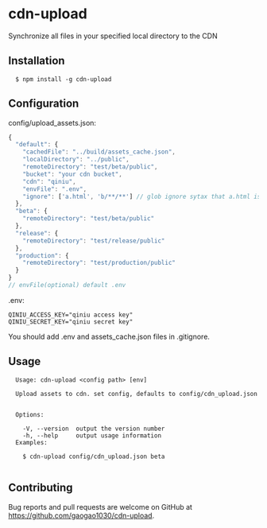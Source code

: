 # cdn-upload

Synchronize all files in your specified local directory to the CDN

## Installation

```
  $ npm install -g cdn-upload
```

## Configuration

config/upload_assets.json:

```js
{
  "default": {
    "cachedFile": "../build/assets_cache.json",
    "localDirectory": "../public",
    "remoteDirectory": "test/beta/public",
    "bucket": "your cdn bucket",
    "cdn": "qiniu",
    "envFile": ".env",
    "ignore": ['a.html', 'b/**/**'] // glob ignore sytax that a.html is localdirectory/a.html and b/**/** will localdirectory/b/**/**;
  },
  "beta": {
    "remoteDirectory": "test/beta/public"
  },
  "release": {
    "remoteDirectory": "test/release/public"
  },
  "production": {
    "remoteDirectory": "test/production/public"
  }
}
// envFile(optional) default .env
```

.env:

```
QINIU_ACCESS_KEY="qiniu access key"
QINIU_SECRET_KEY="qiniu secret key"

```
You should add .env and assets_cache.json files in .gitignore.

## Usage

```
  Usage: cdn-upload <config path> [env]

  Upload assets to cdn. set config, defaults to config/cdn_upload.json


  Options:

    -V, --version  output the version number
    -h, --help     output usage information
  Examples:

    $ cdn-upload config/cdn_upload.json beta
    
```
## Contributing

Bug reports and pull requests are welcome on GitHub at https://github.com/gaogao1030/cdn-upload.
